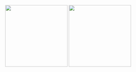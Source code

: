 <img src="https://user-images.githubusercontent.com/99658011/162208885-a84041cc-cb4a-4f78-80e1-89a99dceb14e.jpg" width="200" >
<img src="https://user-images.githubusercontent.com/99658011/162208892-d93a5e13-0123-4957-9e9b-a35891d0054a.jpg" width="200" >
